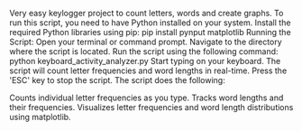 Very easy keylogger project to count letters, words and create graphs. 
To run this script, you need to have Python installed on your system. 
Install the required Python libraries using pip:
pip install pynput matplotlib
Running the Script:
Open your terminal or command prompt.
Navigate to the directory where the script is located.
Run the script using the following command:
python keyboard_activity_analyzer.py
Start typing on your keyboard. The script will count letter frequencies and word lengths in real-time.
Press the 'ESC' key to stop the script.
The script does the following:

Counts individual letter frequencies as you type.
Tracks word lengths and their frequencies.
Visualizes letter frequencies and word length distributions using matplotlib.
